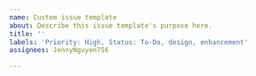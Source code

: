 ```yaml
---
name: Custom issue template
about: Describe this issue template's purpose here.
title: ''
labels: 'Priority: High, Status: To-Do, design, enhancement'
assignees: JennyNguyen756

---
```



